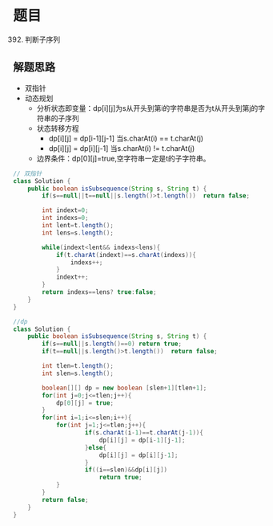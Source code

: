 # 题目
392. 判断子序列

## 解题思路
- 双指针
- 动态规划
    + 分析状态即变量：dp[i][j]为s从开头到第i的字符串是否为t从开头到第j的字符串的子序列
    + 状态转移方程
        * dp[i][j] = dp[i-1][j-1] 当s.charAt(i) == t.charAt(j)
        * dp[i][j] = dp[i][j-1] 当s.charAt(i) != t.charAt(j)
    + 边界条件：dp[0][j]=true,空字符串一定是t的子字符串。


```java
// 双指针
class Solution {
    public boolean isSubsequence(String s, String t) {
        if(s==null||t==null||s.length()>t.length())  return false;

        int indext=0;
        int indexs=0;
        int lent=t.length();
        int lens=s.length();

        while(indext<lent&& indexs<lens){
            if(t.charAt(indext)==s.charAt(indexs)){
                indexs++;
            }
            indext++;
        }
        return indexs==lens? true:false;
    }
}
```

```java
//dp
class Solution {
    public boolean isSubsequence(String s, String t) {
        if(s==null||s.length()==0) return true;
        if(t==null||s.length()>t.length())  return false;

        int tlen=t.length();
        int slen=s.length();

        boolean[][] dp = new boolean [slen+1][tlen+1];
        for(int j=0;j<=tlen;j++){
            dp[0][j] = true;
        }
        for(int i=1;i<=slen;i++){
            for(int j=1;j<=tlen;j++){
                    if(s.charAt(i-1)==t.charAt(j-1)){
                        dp[i][j] = dp[i-1][j-1];
                    }else{
                        dp[i][j] = dp[i][j-1];
                    }
                    if((i==slen)&&dp[i][j])
                        return true;
            }
        }
        return false;
    }
}
```


